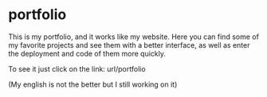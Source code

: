 # portfolio

This is my portfolio, and it works like my website.
Here you can find some of my favorite projects and see them with a better
interface, as well as enter the deployment and code of them more quickly.

To see it just click on the link: url/portfolio

(My english is not the better but I still working on it)
